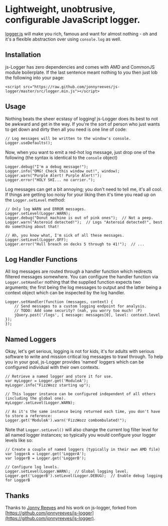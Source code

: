 # Lightweight, unobtrusive, configurable JavaScript logger.

[logger.js](https://github.com/warbyparker/js-logger/blob/master/src/logger.js)
will make you rich, famous and want for almost nothing - oh and it's a flexible
abstraction over using `console.log` as well.

## Installation
js-Logger has zero dependencies and comes with AMD and CommonJS module
boilerplate. If the last sentence meant nothing to you then just lob the
following into your page:

	<script src="https://raw.github.com/jonnyreeves/js-logger/master/src/logger.min.js"></script>

## Usage
Nothing beats the sheer ecstasy of logging! js-Logger does its best to not be
awkward and get in the way. If you're the sort of person who just wants to get
down and dirty then all you need is one line of code:

	// Log messages will be written to the window's console.
	Logger.useDefaults();

Now, when you want to emit a red-hot log message, just drop one of the following
(the syntax is identical to the `console` object)

	Logger.debug("I'm a debug message!");
	Logger.info("OMG! Check this window out!", window);
	Logger.warn("Purple Alert! Purple Alert!");
	Logger.error("HOLY SHI... no carrier.");

Log messages can get a bit annoying; you don't need to tell me, it's all cool.
If things are getting too noisy for your liking then it's time you read up on
the `Logger.setLevel` method:

	// Only log WARN and ERROR messages.
	Logger.setLevel(Logger.WARN);
	Logger.debug("Donut machine is out of pink ones");  // Not a peep.
	Logger.warn("Asteroid detected!");  // Logs "Asteroid detected!", best do something about that!

	// Ah, you know what, I'm sick of all these messages.
	Logger.setLevel(Logger.OFF);
	Logger.error("Hull breach on decks 5 through to 41!");  // ...

## Log Handler Functions
All log messages are routed through a handler function which redirects filtered
messages somewhere.  You can configure the handler function via
`Logger.setHandler` nothing that the supplied function expects two arguments;
the first being the log messages to output and the latter being a context object
 which can be inspected by the log handler.

	Logger.setHandler(function (messages, context) {
		// Send messages to a custom logging endpoint for analysis.
		// TODO: Add some security? (nah, you worry too much! :P)
		jQuery.post('/logs', { message: messages[0], level: context.level });
	});

## Named Loggers
Okay, let's get serious, logging is not for kids, it's for adults with serious
software to write and mission critical log messages to trawl through. To help
you in your goal, js-Logger provides 'named' loggers which can be configured
individual with their own contexts.

	// Retrieve a named logger and store it for use.
	var myLogger = Logger.get('ModuleA');
	myLogger.info("FizzWozz starting up");

	// This logger instance can be configured independent of all others (including the global one).
	myLogger.setLevel(Logger.WARN);

	// As it's the same instance being returned each time, you don't have to store a reference:
	Logger.get('ModuleA').warn('FizzWozz combombulated!");

Note that `Logger.setLevel()` will also change the current log filter level for
all named logger instances; so typically you would configure your logger levels
like so:

    // Create a couple of named loggers (typically in their own AMD file)
    var loggerA = Logger.get('LoggerA');
    var loggerB = Logger.get('LoggerB');

    // Configure log levels.
    Logger.setLevel(Logger.WARN);  // Global logging level.
    Logger.get('LoggerB').setLevel(Logger.DEBUG);  // Enable debug logging for LoggerB

## Thanks
Thanks to [Jonny Reeves](http://jonnyreeves.co.uk/) and his work on js-logger, forked from
[https://github.com/jonnyreeves/js-logger](https://github.com/jonnyreeves/js-logger).
